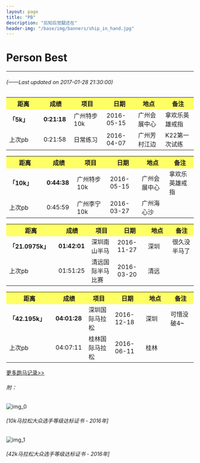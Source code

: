 ```yaml
---
layout: page
title: "PB"
description: "后知后觉腿还在"
header-img: "/base/img/banners/ship_in_hand.jpg"
---
```


# Person Best

---

###### (*——Last updated on 2017-01-28 21:30:00*)

<table class="table table-bordered table-striped table-condensed">
   <tr style="background-color: rgba(255,255,0,0.6);">
      <th style="width: 150px;">距离</th>
      <th style="width: 80px;">成绩</th>
      <th style="width: 200px;">项目</th>
      <th style="width: 120px;">日期</th>
      <th style="width: 180px;">地点</th>
      <th style="width: 180px;">备注</th>
   </tr>
   <tr>
      <td><b>「5k」</b></td>
      <td><b>0:21:18</b></td>
      <td>广州特步10k</td>
      <td>2016-05-15</td>
      <td>广州会展中心</td>
      <td>拿欢乐英雄戒指</td>
   </tr>
   <tr>
      <td>上次pb</td>
      <td>0:21:58</td>
      <td>日常练习</td>
      <td>2016-04-07</td>
      <td>广州芳村江边</td>
      <td>K22第一次试练</td>
   </tr>
</table>

<table class="table table-bordered table-striped table-condensed">
   <tr style="background-color: rgba(255,255,0,0.6);">
      <th style="width: 150px;">距离</th>
      <th style="width: 80px;">成绩</th>
      <th style="width: 200px;">项目</th>
      <th style="width: 120px;">日期</th>
      <th style="width: 180px;">地点</th>
      <th style="width: 180px;">备注</th>
   </tr>
   <tr>
      <td><b>「10k」</b></td>
      <td><b>0:44:38</b></td>
      <td>广州特步10k</td>
      <td>2016-05-15</td>
      <td>广州会展中心</td>
      <td>拿欢乐英雄戒指</td>
   </tr>
   <tr>
      <td>上次pb</td>
      <td>0:45:59</td>
      <td>广州李宁10k</td>
      <td>2016-03-27</td>
      <td>广州海心沙</td>
      <td></td>
   </tr>
</table>

<table class="table table-bordered table-striped table-condensed">
   <tr style="background-color: rgba(255,255,0,0.6);">
      <th style="width: 150px;">距离</th>
      <th style="width: 80px;">成绩</th>
      <th style="width: 200px;">项目</th>
      <th style="width: 120px;">日期</th>
      <th style="width: 180px;">地点</th>
      <th style="width: 180px;">备注</th>
   </tr>
   <tr>
      <td><b>「21.0975k」</b></td>
      <td><b>01:42:01</b></td>
      <td>深圳南山半马</td>
      <td>2016-11-27</td>
      <td>深圳</td>
      <td>很久没半马了</td>
   </tr>
   <tr>
      <td>上次pb</td>
      <td>01:51:25</td>
      <td>清远国际半马比赛</td>
      <td>2016-03-20</td>
      <td>清远</td>
      <td></td>
   </tr>
</table>

<table class="table table-bordered table-striped table-condensed">
   <tr style="background-color: rgba(255,255,0,0.6);">
      <th style="width: 150px;">距离</th>
      <th style="width: 80px;">成绩</th>
      <th style="width: 200px;">项目</th>
      <th style="width: 120px;">日期</th>
      <th style="width: 180px;">地点</th>
      <th style="width: 180px;">备注</th>
   </tr>
   <tr>
      <td><b>「42.195k」</b></td>
      <td><b>04:01:28</b></td>
      <td>深圳国际马拉松</td>
      <td>2016-12-18</td>
      <td>深圳</td>
      <td>可惜没破4~</td>
   </tr>
   <tr>
      <td>上次pb</td>
      <td>04:07:11</td>
      <td>桂林国际马拉松</td>
      <td>2016-06-11</td>
      <td>桂林</td>
      <td></td>
   </tr>
</table>

[<u>更多跑马记录>></u>](/runningabout/marathon-records.html)


###### 附：

![img_0][]

###### [10k马拉松大众选手等级达标证书 - 2016年]

![img_1][]

###### [42k马拉松大众选手等级达标证书 - 2016年]

[img_0]:{{site.img_url}}/other/runningabout/certificate_10k.png
[img_1]:{{site.img_url}}/other/runningabout/certificate_42k.png
